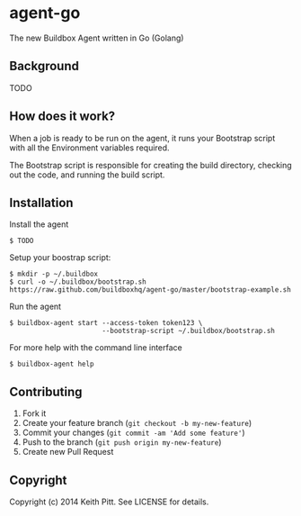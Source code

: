 # agent-go

The new Buildbox Agent written in Go (Golang)

## Background

TODO

## How does it work?

When a job is ready to be run on the agent, it runs your Bootstrap script with all the Environment variables required.

The Bootstrap script is responsible for creating the build directory, checking out the code, and running the build script.

## Installation

Install the agent

    $ TODO

Setup your boostrap script:

    $ mkdir -p ~/.buildbox
    $ curl -o ~/.buildbox/bootstrap.sh https://raw.github.com/buildboxhq/agent-go/master/bootstrap-example.sh

Run the agent

    $ buildbox-agent start --access-token token123 \
                           --bootstrap-script ~/.buildbox/bootstrap.sh

For more help with the command line interface

    $ buildbox-agent help

## Contributing

1. Fork it
2. Create your feature branch (`git checkout -b my-new-feature`)
3. Commit your changes (`git commit -am 'Add some feature'`)
4. Push to the branch (`git push origin my-new-feature`)
5. Create new Pull Request

## Copyright

Copyright (c) 2014 Keith Pitt. See LICENSE for details.
